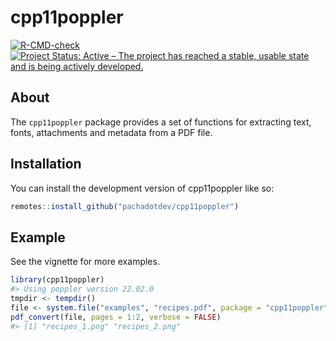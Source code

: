 
<!-- README.md is generated from README.Rmd. Please edit that file -->

# cpp11poppler

[![R-CMD-check](https://github.com/pachadotdev/cpp11poppler/actions/workflows/R-CMD-check.yaml/badge.svg)](https://github.com/pachadotdev/cpp11poppler/actions/workflows/R-CMD-check.yaml)
[![Project Status: Active – The project has reached a stable, usable
state and is being actively
developed.](http://www.repostatus.org/badges/latest/active.svg)](http://www.repostatus.org/#active)

## About

The `cpp11poppler` package provides a set of functions for extracting
text, fonts, attachments and metadata from a PDF file.

## Installation

You can install the development version of cpp11poppler like so:

``` r
remotes::install_github("pachadotdev/cpp11poppler")
```

## Example

See the vignette for more examples.

``` r
library(cpp11poppler)
#> Using poppler version 22.02.0
tmpdir <- tempdir()
file <- system.file("examples", "recipes.pdf", package = "cpp11poppler")
pdf_convert(file, pages = 1:2, verbose = FALSE)
#> [1] "recipes_1.png" "recipes_2.png"
```
